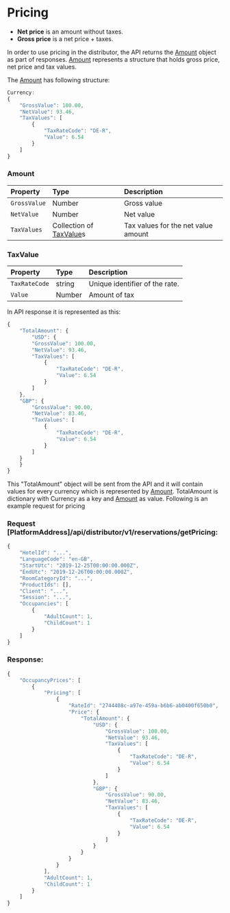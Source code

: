 # Pricing

* **Net price** is an amount without taxes.
* **Gross price** is a net price + taxes.

In order to use pricing in the distributor, the API returns the [Amount](Amount) object as part of responses.
[Amount](Amount) represents a structure that holds gross price, net price and tax values.

The [Amount](Amount) has following structure:

```javascript
Currency:
{
    "GrossValue": 100.00,
    "NetValue": 93.46,
    "TaxValues": [
        {
            "TaxRateCode": "DE-R",
            "Value": 6.54
        }
    ]
}
```

### Amount

| Property | Type | Description |
| :--- | :--- | :--- |
| `GrossValue` | Number | Gross value  |
| `NetValue` | Number | Net value |
| `TaxValues` | Collection of [TaxValue](TaxValue)s | Tax values for the net value amount |

### TaxValue
| Property | Type | Description |
| :--- | :--- | :--- |
| `TaxRateCode` | string | Unique identifier of the rate. |
| `Value` | Number | Amount of tax |


In API response it is represented as this:
```javascript
{
    "TotalAmount": {
        "USD": {
        "GrossValue": 100.00,
        "NetValue": 93.46,
        "TaxValues": [
            {
                "TaxRateCode": "DE-R",
                "Value": 6.54
            }
        ]
    },
    "GBP": {
        "GrossValue": 90.00,
        "NetValue": 83.46,
        "TaxValues": [
            {
                "TaxRateCode": "DE-R",
                "Value": 6.54
            }
        ]
    }
    }
}
```

This "TotalAmount" object will be sent from the API and it will contain values for every currency which is represented by [Amount](Amount). TotalAmount is dictionary with Currency as a key and [Amount](Amount) as value.
Following is an example request for pricing

### Request [PlatformAddress]/api/distributor/v1/reservations/getPricing:

```javascript
{
    "HotelId": "...",
    "LanguageCode": "en-GB",
    "StartUtc": "2019-12-25T00:00:00.000Z",
    "EndUtc": "2019-12-26T00:00:00.000Z",
    "RoomCategoryId": "...",
    "ProductIds": [],
    "Client": "...",
    "Session": "...",
    "Occupancies": [
        {
            "AdultCount": 1,
            "ChildCount": 1
        }
    ]
}
```

### Response:

```javascript
{
    "OccupancyPrices": [
        {
            "Pricing": [
                {
                    "RateId": "2744408c-a97e-459a-b6b6-ab0400f650b0",
                    "Price": {
                        "TotalAmount": {
                            "USD": {
                                "GrossValue": 100.00,
                                "NetValue": 93.46,
                                "TaxValues": [
                                    {
                                        "TaxRateCode": "DE-R",
                                        "Value": 6.54
                                    }
                                ]
                            },
                            "GBP": {
                                "GrossValue": 90.00,
                                "NetValue": 83.46,
                                "TaxValues": [
                                    {
                                        "TaxRateCode": "DE-R",
                                        "Value": 6.54
                                    }
                                ]
                            }
                        }
                    }
                }
            ],
            "AdultCount": 1,
            "ChildCount": 1
        }
    ]
}
```